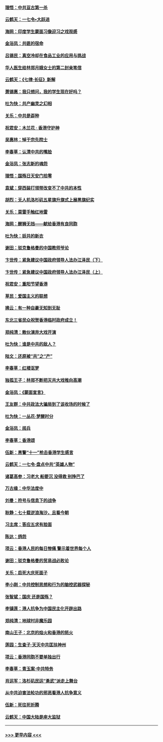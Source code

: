 #### [理悟：中共亘古第一杀](../pages/nsc993/n11590734.md?t=10152355) 
#### [云鹤天：一七令•大跃进](../pages/nsc993/n11590699.md?t=10152355) 
#### [海网：印度学生蒙面习像迎习之戏观感](../pages/nsc993/n11590675.md?t=10152355) 
#### [金浴凤：共匪的宿命](../pages/nsc993/n11586383.md?t=10152355) 
#### [吕锡民：真空冷却在食品工业的应用与挑战](../pages/nsc993/n11585819.md?t=10152355) 
#### [华人医生给林郑月娥女士的第二封亲笔信](../pages/nsc993/n11585124.md?t=10152355) 
#### [云鹤天：《七律·长征》新解](../pages/nsc993/n11584578.md?t=10152355) 
#### [萧锡惠：我只想问，我的学生现在好吗？](../pages/nsc993/n11583828.md?t=10152355) 
#### [吐为快：共产幽灵之幻相](../pages/nsc993/n11583224.md?t=10152355) 
#### [关乐：中共是孬种](../pages/nsc993/n11582099.md?t=10152355) 
#### [祝君安：木兰花 · 香港守护神](../pages/nsc993/n11581782.md?t=10152355) 
#### [吴惠林：悼于宗先院士](../pages/nsc993/n11580283.md?t=10152355) 
#### [李春草：认清中共的嘴脸](../pages/nsc993/n11579954.md?t=10152355) 
#### [金浴凤：张志新的魂怨](../pages/nsc993/n11579913.md?t=10152355) 
#### [理悟：国殇日天安门拾零](../pages/nsc993/n11579843.md?t=10152355) 
#### [袁斌：穿西装打领带改变不了中共的本性](../pages/nsc993/n11579814.md?t=10152355) 
#### [胡烈：无人机洛杉矶五星旗升旗式上展黑旗纪实](../pages/nsc993/n11579322.md?t=10152355) 
#### [关乐：莫雷手触红地雷](../pages/nsc993/n11577862.md?t=10152355) 
#### [海网：醒狮无挡——献给香港有良同胞](../pages/nsc993/n11577835.md?t=10152355) 
#### [吐为快：妖共的新衣](../pages/nsc993/n11577575.md?t=10152355) 
#### [谢田：驳克鲁格曼的中国教师爷论](../pages/nsc993/n11575034.md?t=10152355) 
#### [卞世传：紧急建议中国政府领导人法办江泽民（下）](../pages/nsc993/n11573390.md?t=10152355) 
#### [卞世传：紧急建议中国政府领导人法办江泽民（上）](../pages/nsc993/n11573208.md?t=10152355) 
#### [祝君安：重阳节望香港](../pages/nsc993/n11573190.md?t=10152355) 
#### [草民：爱国主义的联想](../pages/nsc993/n11572333.md?t=10152355) 
#### [拂云：有一种自豪无知到无耻](../pages/nsc993/n11572006.md?t=10152355) 
#### [东北三省民众祝贺香港临时政府成立！](../pages/nsc993/n11571215.md?t=10152355) 
#### [郑纯清：散伙演弃大戏开演](../pages/nsc993/n11570826.md?t=10152355) 
#### [吐为快：谁是中共的敌人？](../pages/nsc993/n11570817.md?t=10152355) 
#### [陆文：还原被“共”之“产”](../pages/nsc993/n11570798.md?t=10152355) 
#### [李春草：红楼沤梦](../pages/nsc993/n11569673.md?t=10152355) 
#### [独孤王子：林郑不断把灭共大戏推向高潮](../pages/nsc993/n11569381.md?t=10152355) 
#### [金浴凤：《蒙面宣言》](../pages/nsc993/n11569368.md?t=10152355) 
#### [王友群：中共政法大骗局到了该收场的时候了](../pages/nsc993/n11568940.md?t=10152355) 
#### [吐为快：一丛花‧梦醒时分](../pages/nsc993/n11567491.md?t=10152355) 
#### [金浴凤：阅兵](../pages/nsc993/n11567454.md?t=10152355) 
#### [李春草：香港颂](../pages/nsc993/n11567444.md?t=10152355) 
#### [伍新：黑警“十一”枪击香港学生感言](../pages/nsc993/n11567426.md?t=10152355) 
#### [云鹤天：一七令‧盘点中共“英雄人物”](../pages/nsc993/n11567091.md?t=10152355) 
#### [诸葛高参：习老大 船要沉 没得救 别挣巴了](../pages/nsc993/n11566976.md?t=10152355) 
#### [万古缘：中华法度中](../pages/nsc993/n11566726.md?t=10152355) 
#### [刘曼：符号与信息下的战争](../pages/nsc993/n11564655.md?t=10152355) 
#### [耿静：七十载逆浪淘沙，且看今朝](../pages/nsc993/n11564520.md?t=10152355) 
#### [习主席：答应五求有脸面](../pages/nsc993/n11563953.md?t=10152355) 
#### [陈达：鸽怨](../pages/nsc993/n11561879.md?t=10152355) 
#### [项云：香港人民的每日惨痛  警示着世界每个人](../pages/nsc993/n11559273.md?t=10152355) 
#### [谢田：驳克鲁格曼的贸易战必败论](../pages/nsc993/n11555840.md?t=10152355) 
#### [关乐：启死大庆死面子](../pages/nsc993/n11556823.md?t=10152355) 
#### [李小刚：中共控制思想和行为的脑控武器探秘](../pages/nsc993/n11556776.md?t=10152355) 
#### [张智斌：国庆  还是国殇？](../pages/nsc993/n11556617.md?t=10152355) 
#### [李镇莲：港人抗争为中国民主化开辟出路](../pages/nsc993/n11556570.md?t=10152355) 
#### [郑纯清：地球村非魔乐园](../pages/nsc993/n11555415.md?t=10152355) 
#### [南山王子：北京的焰火和香港的怒火](../pages/nsc993/n11555318.md?t=10152355) 
#### [莲园：生查子·天灭中共匡扶神州](../pages/nsc993/n11555302.md?t=10152355) 
#### [项云：香港同胞不要单独出行](../pages/nsc993/n11555276.md?t=10152355) 
#### [李春草：青玉案‧中共特务](../pages/nsc993/n11552356.md?t=10152355) 
#### [肖运军：洛杉矶民运“勇武”派走上舞台](../pages/nsc993/n11551595.md?t=10152355) 
#### [从中共迫害法轮功的邪恶看港人抗争意义](../pages/nsc993/n11540858.md?t=10152355) 
#### [伍新：死往死折腾](../pages/nsc993/n11550174.md?t=10152355) 
#### [云鹤天：中国大陆是座大监狱](../pages/nsc993/n11550155.md?t=10152355) 

----
#### [ >>> 更早内容 <<< ](../indexes/nsc993-earlier.md)
